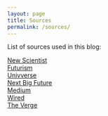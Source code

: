 ```yaml
---
layout: page
title: Sources
permalink: /sources/
---
```


List of sources used in this blog:

<a href="https://newscientist.com" target="_blank">New Scientist</a><br>
<a href="https://futurism.com" target="_blank">Futurism</a><br>
<a href="https://univverse.org" target="_blank">Univverse</a><br>
<a href="https://nextbigfuture.com" target="_blank">Next Big Future</a><br>
<a href="https://medium.com" target="_blank">Medium</a><br>
<a href="https://wired.com" target="_blank">Wired</a><br>
<a href="https://theverge.com" target="_blank">The Verge</a><br>
